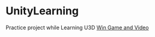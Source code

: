 # UnityLearning
Practice project while Learning U3D
[Win Game and Video](https://1drv.ms/u/s!AtI6STYNd8KRhrBcu79ERRlqv1rVxw?e=gmiRYa)
